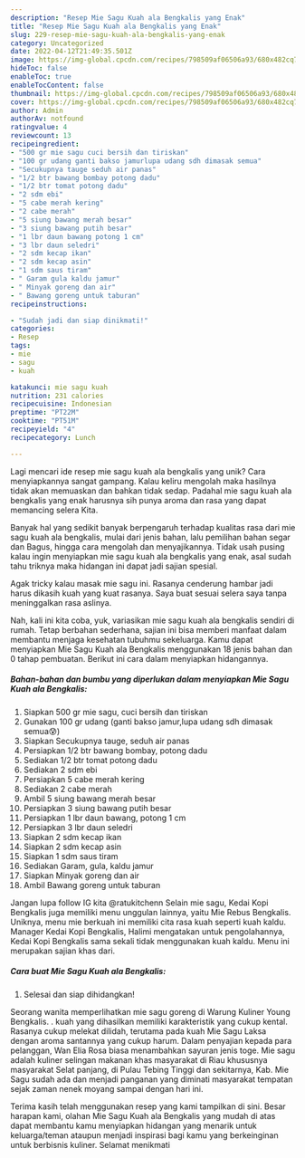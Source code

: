 ```yaml
---
description: "Resep Mie Sagu Kuah ala Bengkalis yang Enak"
title: "Resep Mie Sagu Kuah ala Bengkalis yang Enak"
slug: 229-resep-mie-sagu-kuah-ala-bengkalis-yang-enak
category: Uncategorized
date: 2022-04-12T21:49:35.501Z
image: https://img-global.cpcdn.com/recipes/798509af06506a93/680x482cq70/mie-sagu-kuah-ala-bengkalis-foto-resep-utama.jpg
hideToc: false
enableToc: true
enableTocContent: false
thumbnail: https://img-global.cpcdn.com/recipes/798509af06506a93/680x482cq70/mie-sagu-kuah-ala-bengkalis-foto-resep-utama.jpg
cover: https://img-global.cpcdn.com/recipes/798509af06506a93/680x482cq70/mie-sagu-kuah-ala-bengkalis-foto-resep-utama.jpg
author: Admin
authorAv: notfound
ratingvalue: 4
reviewcount: 13
recipeingredient:
- "500 gr mie sagu cuci bersih dan tiriskan"
- "100 gr udang ganti bakso jamurlupa udang sdh dimasak semua"
- "Secukupnya tauge seduh air panas"
- "1/2 btr bawang bombay potong dadu"
- "1/2 btr tomat potong dadu"
- "2 sdm ebi"
- "5 cabe merah kering"
- "2 cabe merah"
- "5 siung bawang merah besar"
- "3 siung bawang putih besar"
- "1 lbr daun bawang potong 1 cm"
- "3 lbr daun seledri"
- "2 sdm kecap ikan"
- "2 sdm kecap asin"
- "1 sdm saus tiram"
- " Garam gula kaldu jamur"
- " Minyak goreng dan air"
- " Bawang goreng untuk taburan"
recipeinstructions:

- "Sudah jadi dan siap dinikmati!"
categories:
- Resep
tags:
- mie
- sagu
- kuah

katakunci: mie sagu kuah 
nutrition: 231 calories
recipecuisine: Indonesian
preptime: "PT22M"
cooktime: "PT51M"
recipeyield: "4"
recipecategory: Lunch

---
```





Lagi mencari ide resep mie sagu kuah ala bengkalis yang unik? Cara menyiapkannya sangat gampang. Kalau keliru mengolah maka hasilnya tidak akan memuaskan dan bahkan tidak sedap. Padahal mie sagu kuah ala bengkalis yang enak harusnya sih punya aroma dan rasa yang dapat memancing selera Kita.





Banyak hal yang sedikit banyak berpengaruh terhadap kualitas rasa dari mie sagu kuah ala bengkalis, mulai dari jenis bahan, lalu pemilihan bahan segar dan Bagus, hingga cara mengolah dan menyajikannya. Tidak usah pusing kalau ingin menyiapkan mie sagu kuah ala bengkalis yang enak,      asal sudah tahu triknya maka hidangan ini dapat jadi sajian spesial.














Agak tricky kalau masak mie sagu ini. Rasanya cenderung hambar jadi harus dikasih kuah yang kuat rasanya. Saya buat sesuai selera saya tanpa meninggalkan rasa aslinya.






Nah, kali ini kita coba, yuk, variasikan mie sagu kuah ala bengkalis sendiri di rumah. Tetap berbahan sederhana, sajian ini bisa memberi manfaat dalam membantu menjaga kesehatan tubuhmu sekeluarga. Kamu dapat menyiapkan Mie Sagu Kuah ala Bengkalis menggunakan 18 jenis bahan dan 0 tahap pembuatan. Berikut ini cara dalam menyiapkan hidangannya.

<!--inarticleads1-->

##### Bahan-bahan dan bumbu yang diperlukan dalam menyiapkan Mie Sagu Kuah ala Bengkalis:

1. Siapkan 500 gr mie sagu, cuci bersih dan tiriskan
1. Gunakan 100 gr udang (ganti bakso jamur,lupa udang sdh dimasak semua😰)
1. Siapkan Secukupnya tauge, seduh air panas
1. Persiapkan 1/2 btr bawang bombay, potong dadu
1. Sediakan 1/2 btr tomat potong dadu
1. Sediakan 2 sdm ebi
1. Persiapkan 5 cabe merah kering
1. Sediakan 2 cabe merah
1. Ambil 5 siung bawang merah besar
1. Persiapkan 3 siung bawang putih besar
1. Persiapkan 1 lbr daun bawang, potong 1 cm
1. Persiapkan 3 lbr daun seledri
1. Siapkan 2 sdm kecap ikan
1. Siapkan 2 sdm kecap asin
1. Siapkan 1 sdm saus tiram
1. Sediakan  Garam, gula, kaldu jamur
1. Siapkan  Minyak goreng dan air
1. Ambil  Bawang goreng untuk taburan


Jangan lupa follow IG kita @ratukitchenn Selain mie sagu, Kedai Kopi Bengkalis juga memiliki menu unggulan lainnya, yaitu Mie Rebus Bengkalis. Uniknya, menu mie berkuah ini memiliki cita rasa kuah seperti kuah kaldu. Manager Kedai Kopi Bengkalis, Halimi mengatakan untuk pengolahannya, Kedai Kopi Bengkalis sama sekali tidak menggunakan kuah kaldu. Menu ini merupakan sajian khas dari. 

<!--inarticleads2-->

##### Cara buat Mie Sagu Kuah ala Bengkalis:


1. Selesai dan siap dihidangkan!

Seorang wanita memperlihatkan mie sagu goreng di Warung Kuliner Young Bengkalis. . kuah yang dihasilkan memiliki karakteristik yang cukup kental. Rasanya cukup melekat dilidah, terutama pada kuah Mie Sagu Laksa dengan aroma santannya yang cukup harum. Dalam penyajian kepada para pelanggan, Wan Elia Rosa biasa menambahkan sayuran jenis toge. Mie sagu adalah kuliner selingan makanan khas masyarakat di Riau khususnya masyarakat Selat panjang, di Pulau Tebing Tinggi dan sekitarnya, Kab. Mie Sagu sudah ada dan menjadi panganan yang diminati masyarakat tempatan sejak zaman nenek moyang sampai dengan hari ini. 

Terima kasih telah menggunakan resep yang kami tampilkan di sini. Besar harapan kami, olahan Mie Sagu Kuah ala Bengkalis yang mudah di atas dapat membantu kamu menyiapkan hidangan yang menarik untuk keluarga/teman ataupun menjadi inspirasi bagi kamu yang berkeinginan untuk berbisnis kuliner. Selamat menikmati
